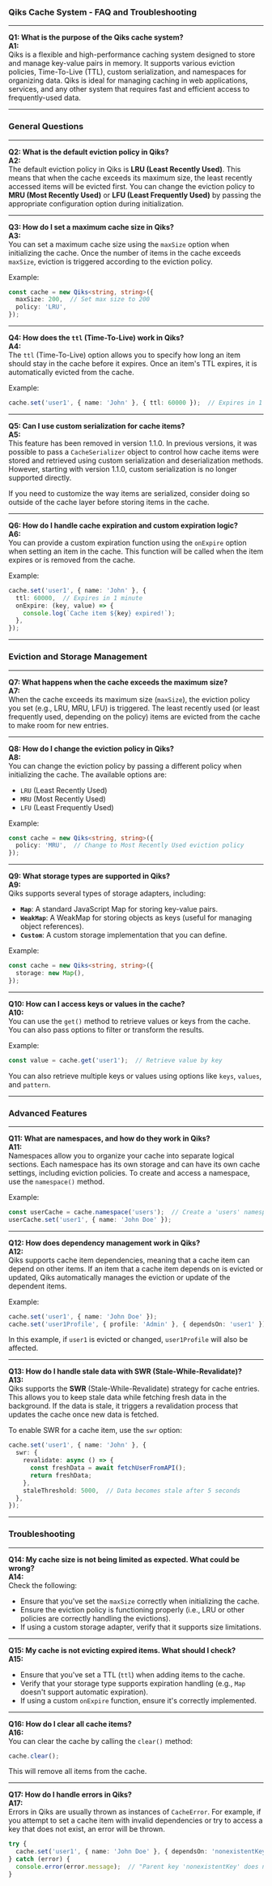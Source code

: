 ### **Qiks Cache System - FAQ and Troubleshooting**

---

**Q1: What is the purpose of the Qiks cache system?**  
**A1:**  
Qiks is a flexible and high-performance caching system designed to store and manage key-value pairs in memory. It supports various eviction policies, Time-To-Live (TTL), custom serialization, and namespaces for organizing data. Qiks is ideal for managing caching in web applications, services, and any other system that requires fast and efficient access to frequently-used data.

---

### **General Questions**

---

**Q2: What is the default eviction policy in Qiks?**  
**A2:**  
The default eviction policy in Qiks is **LRU (Least Recently Used)**. This means that when the cache exceeds its maximum size, the least recently accessed items will be evicted first. You can change the eviction policy to **MRU (Most Recently Used)** or **LFU (Least Frequently Used)** by passing the appropriate configuration option during initialization.

---

**Q3: How do I set a maximum cache size in Qiks?**  
**A3:**  
You can set a maximum cache size using the `maxSize` option when initializing the cache. Once the number of items in the cache exceeds `maxSize`, eviction is triggered according to the eviction policy.

Example:

```typescript
const cache = new Qiks<string, string>({
  maxSize: 200,  // Set max size to 200
  policy: 'LRU',
});
```

---

**Q4: How does the `ttl` (Time-To-Live) work in Qiks?**  
**A4:**  
The `ttl` (Time-To-Live) option allows you to specify how long an item should stay in the cache before it expires. Once an item's TTL expires, it is automatically evicted from the cache.

Example:

```typescript
cache.set('user1', { name: 'John' }, { ttl: 60000 });  // Expires in 1 minute
```

---

**Q5: Can I use custom serialization for cache items?**  
**A5:**  
This feature has been removed in version 1.1.0. In previous versions, it was possible to pass a `CacheSerializer` object to control how cache items were stored and retrieved using custom serialization and deserialization methods. However, starting with version 1.1.0, custom serialization is no longer supported directly.

If you need to customize the way items are serialized, consider doing so outside of the cache layer before storing items in the cache.

---

**Q6: How do I handle cache expiration and custom expiration logic?**  
**A6:**  
You can provide a custom expiration function using the `onExpire` option when setting an item in the cache. This function will be called when the item expires or is removed from the cache.

Example:

```typescript
cache.set('user1', { name: 'John' }, {
  ttl: 60000,  // Expires in 1 minute
  onExpire: (key, value) => {
    console.log(`Cache item ${key} expired!`);
  },
});
```

---

### **Eviction and Storage Management**

---

**Q7: What happens when the cache exceeds the maximum size?**  
**A7:**  
When the cache exceeds its maximum size (`maxSize`), the eviction policy you set (e.g., LRU, MRU, LFU) is triggered. The least recently used (or least frequently used, depending on the policy) items are evicted from the cache to make room for new entries.

---

**Q8: How do I change the eviction policy in Qiks?**  
**A8:**  
You can change the eviction policy by passing a different policy when initializing the cache. The available options are:
- `LRU` (Least Recently Used)
- `MRU` (Most Recently Used)
- `LFU` (Least Frequently Used)

Example:

```typescript
const cache = new Qiks<string, string>({
  policy: 'MRU',  // Change to Most Recently Used eviction policy
});
```

---

**Q9: What storage types are supported in Qiks?**  
**A9:**  
Qiks supports several types of storage adapters, including:
- **`Map`**: A standard JavaScript Map for storing key-value pairs.
- **`WeakMap`**: A WeakMap for storing objects as keys (useful for managing object references).
- **`Custom`**: A custom storage implementation that you can define.

Example:

```typescript
const cache = new Qiks<string, string>({
  storage: new Map(),
});
```

---

**Q10: How can I access keys or values in the cache?**  
**A10:**  
You can use the `get()` method to retrieve values or keys from the cache. You can also pass options to filter or transform the results.

Example:

```typescript
const value = cache.get('user1');  // Retrieve value by key
```

You can also retrieve multiple keys or values using options like `keys`, `values`, and `pattern`.

---

### **Advanced Features**

---

**Q11: What are namespaces, and how do they work in Qiks?**  
**A11:**  
Namespaces allow you to organize your cache into separate logical sections. Each namespace has its own storage and can have its own cache settings, including eviction policies. To create and access a namespace, use the `namespace()` method.

Example:

```typescript
const userCache = cache.namespace('users');  // Create a 'users' namespace
userCache.set('user1', { name: 'John Doe' });
```

---

**Q12: How does dependency management work in Qiks?**  
**A12:**  
Qiks supports cache item dependencies, meaning that a cache item can depend on other items. If an item that a cache item depends on is evicted or updated, Qiks automatically manages the eviction or update of the dependent items.

Example:

```typescript
cache.set('user1', { name: 'John Doe' });
cache.set('user1Profile', { profile: 'Admin' }, { dependsOn: 'user1' });
```

In this example, if `user1` is evicted or changed, `user1Profile` will also be affected.

---

**Q13: How do I handle stale data with SWR (Stale-While-Revalidate)?**  
**A13:**  
Qiks supports the **SWR** (Stale-While-Revalidate) strategy for cache entries. This allows you to keep stale data while fetching fresh data in the background. If the data is stale, it triggers a revalidation process that updates the cache once new data is fetched.

To enable SWR for a cache item, use the `swr` option:

```typescript
cache.set('user1', { name: 'John' }, {
  swr: {
    revalidate: async () => {
      const freshData = await fetchUserFromAPI();
      return freshData;
    },
    staleThreshold: 5000,  // Data becomes stale after 5 seconds
  },
});
```

---

### **Troubleshooting**

---

**Q14: My cache size is not being limited as expected. What could be wrong?**  
**A14:**  
Check the following:
- Ensure that you've set the `maxSize` correctly when initializing the cache.
- Ensure the eviction policy is functioning properly (i.e., LRU or other policies are correctly handling the evictions).
- If using a custom storage adapter, verify that it supports size limitations.

---

**Q15: My cache is not evicting expired items. What should I check?**  
**A15:**  
- Ensure that you've set a TTL (`ttl`) when adding items to the cache.
- Verify that your storage type supports expiration handling (e.g., `Map` doesn't support automatic expiration).
- If using a custom `onExpire` function, ensure it's correctly implemented.

---

**Q16: How do I clear all cache items?**  
**A16:**  
You can clear the cache by calling the `clear()` method:

```typescript
cache.clear();
```

This will remove all items from the cache.

---

**Q17: How do I handle errors in Qiks?**  
**A17:**  
Errors in Qiks are usually thrown as instances of `CacheError`. For example, if you attempt to set a cache item with invalid dependencies or try to access a key that does not exist, an error will be thrown.

```typescript
try {
  cache.set('user1', { name: 'John Doe' }, { dependsOn: 'nonexistentKey' });
} catch (error) {
  console.error(error.message);  // "Parent key 'nonexistentKey' does not exist."
}
```
